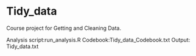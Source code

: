 # Tidy_data
Course project for Getting and Cleaning Data.  

Analysis script:run_analysis.R
Codebook:Tidy_data_Codebook.txt
Output:	Tidy_data.txt


